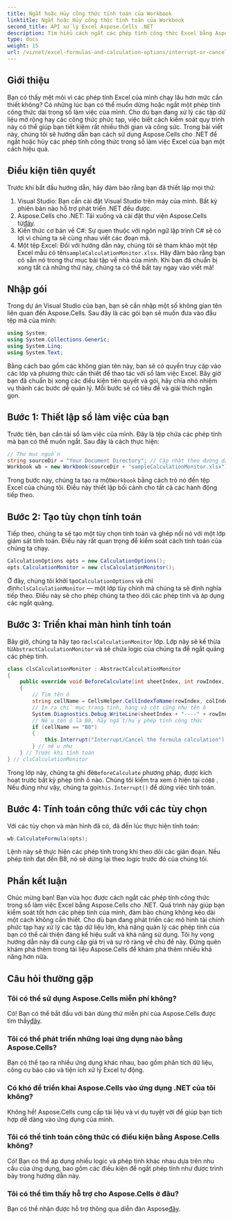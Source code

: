 ```yaml
---
title: Ngắt hoặc Hủy công thức tính toán của Workbook
linktitle: Ngắt hoặc Hủy công thức tính toán của Workbook
second_title: API xử lý Excel Aspose.Cells .NET
description: Tìm hiểu cách ngắt các phép tính công thức Excel bằng Aspose.Cells cho .NET trong hướng dẫn từng bước chi tiết này.
type: docs
weight: 15
url: /vi/net/excel-formulas-and-calculation-options/interrupt-or-cancel-formula-calculation-of-workbook/
---
```

## Giới thiệu
Bạn có thấy mệt mỏi vì các phép tính Excel của mình chạy lâu hơn mức cần thiết không? Có những lúc bạn có thể muốn dừng hoặc ngắt một phép tính công thức dài trong sổ làm việc của mình. Cho dù bạn đang xử lý các tập dữ liệu mở rộng hay các công thức phức tạp, việc biết cách kiểm soát quy trình này có thể giúp bạn tiết kiệm rất nhiều thời gian và công sức. Trong bài viết này, chúng tôi sẽ hướng dẫn bạn cách sử dụng Aspose.Cells cho .NET để ngắt hoặc hủy các phép tính công thức trong sổ làm việc Excel của bạn một cách hiệu quả. 
## Điều kiện tiên quyết
Trước khi bắt đầu hướng dẫn, hãy đảm bảo rằng bạn đã thiết lập mọi thứ:
1. Visual Studio: Bạn cần cài đặt Visual Studio trên máy của mình. Bất kỳ phiên bản nào hỗ trợ phát triển .NET đều được.
2. Aspose.Cells cho .NET: Tải xuống và cài đặt thư viện Aspose.Cells từ[đây](https://releases.aspose.com/cells/net/).
3. Kiến thức cơ bản về C#: Sự quen thuộc với ngôn ngữ lập trình C# sẽ có lợi vì chúng ta sẽ cùng nhau viết các đoạn mã.
4. Một tệp Excel: Đối với hướng dẫn này, chúng tôi sẽ tham khảo một tệp Excel mẫu có tên`sampleCalculationMonitor.xlsx`. Hãy đảm bảo rằng bạn có sẵn nó trong thư mục bài tập về nhà của mình.
Khi bạn đã chuẩn bị xong tất cả những thứ này, chúng ta có thể bắt tay ngay vào viết mã!
## Nhập gói
Trong dự án Visual Studio của bạn, bạn sẽ cần nhập một số không gian tên liên quan đến Aspose.Cells. Sau đây là các gói bạn sẽ muốn đưa vào đầu tệp mã của mình:
```csharp
using System;
using System.Collections.Generic;
using System.Linq;
using System.Text;
```
Bằng cách bao gồm các không gian tên này, bạn sẽ có quyền truy cập vào các lớp và phương thức cần thiết để thao tác với sổ làm việc Excel.
Bây giờ bạn đã chuẩn bị xong các điều kiện tiên quyết và gói, hãy chia nhỏ nhiệm vụ thành các bước dễ quản lý. Mỗi bước sẽ có tiêu đề và giải thích ngắn gọn.
## Bước 1: Thiết lập sổ làm việc của bạn
Trước tiên, bạn cần tải sổ làm việc của mình. Đây là tệp chứa các phép tính mà bạn có thể muốn ngắt. Sau đây là cách thực hiện:
```csharp
// Thư mục nguồn
string sourceDir = "Your Document Directory"; // Cập nhật theo đường dẫn thư mục thực tế của bạn.
Workbook wb = new Workbook(sourceDir + "sampleCalculationMonitor.xlsx");
```
 Trong bước này, chúng ta tạo ra một`Workbook` bằng cách trỏ nó đến tệp Excel của chúng tôi. Điều này thiết lập bối cảnh cho tất cả các hành động tiếp theo.
## Bước 2: Tạo tùy chọn tính toán
Tiếp theo, chúng ta sẽ tạo một tùy chọn tính toán và ghép nối nó với một lớp giám sát tính toán. Điều này rất quan trọng để kiểm soát cách tính toán của chúng ta chạy.
```csharp
CalculationOptions opts = new CalculationOptions();
opts.CalculationMonitor = new clsCalculationMonitor();
```
 Ở đây, chúng tôi khởi tạo`CalculationOptions` và chỉ định`clsCalculationMonitor` — một lớp tùy chỉnh mà chúng ta sẽ định nghĩa tiếp theo. Điều này sẽ cho phép chúng ta theo dõi các phép tính và áp dụng các ngắt quãng.
## Bước 3: Triển khai màn hình tính toán
 Bây giờ, chúng ta hãy tạo ra`clsCalculationMonitor` lớp. Lớp này sẽ kế thừa từ`AbstractCalculationMonitor` và sẽ chứa logic của chúng ta để ngắt quãng các phép tính.
```csharp
class clsCalculationMonitor : AbstractCalculationMonitor
{
    public override void BeforeCalculate(int sheetIndex, int rowIndex, int colIndex)
    {
        // Tìm tên ô
        string cellName = CellsHelper.CellIndexToName(rowIndex, colIndex);
        // In ra chỉ mục trang tính, hàng và cột cũng như tên ô
        System.Diagnostics.Debug.WriteLine(sheetIndex + "----" + rowIndex + "----" + colIndex + "----" + cellName);
        // Nếu tên ô là B8, hãy ngắt/hủy phép tính công thức
        if (cellName == "B8")
        {
            this.Interrupt("Interrupt/Cancel the formula calculation");
        } // nếu như
    } // Trước khi tính toán
} // clsCalculationMonitor
```
 Trong lớp này, chúng ta ghi đè`BeforeCalculate` phương pháp, được kích hoạt trước bất kỳ phép tính ô nào. Chúng tôi kiểm tra xem ô hiện tại có`B8` . Nếu đúng như vậy, chúng ta gọi`this.Interrupt()` để dừng việc tính toán.
## Bước 4: Tính toán công thức với các tùy chọn
Với các tùy chọn và màn hình đã có, đã đến lúc thực hiện tính toán:
```csharp
wb.CalculateFormula(opts);
```
Lệnh này sẽ thực hiện các phép tính trong khi theo dõi các gián đoạn. Nếu phép tính đạt đến B8, nó sẽ dừng lại theo logic trước đó của chúng tôi.
## Phần kết luận
Chúc mừng bạn! Bạn vừa học được cách ngắt các phép tính công thức trong sổ làm việc Excel bằng Aspose.Cells cho .NET. Quá trình này giúp bạn kiểm soát tốt hơn các phép tính của mình, đảm bảo chúng không kéo dài một cách không cần thiết. 
Cho dù bạn đang phát triển các mô hình tài chính phức tạp hay xử lý các tập dữ liệu lớn, khả năng quản lý các phép tính của bạn có thể cải thiện đáng kể hiệu suất và khả năng sử dụng. Tôi hy vọng hướng dẫn này đã cung cấp giá trị và sự rõ ràng về chủ đề này. Đừng quên khám phá thêm trong tài liệu Aspose.Cells để khám phá thêm nhiều khả năng hơn nữa.
## Câu hỏi thường gặp
### Tôi có thể sử dụng Aspose.Cells miễn phí không?
 Có! Bạn có thể bắt đầu với bản dùng thử miễn phí của Aspose.Cells được tìm thấy[đây](https://releases.aspose.com/).
### Tôi có thể phát triển những loại ứng dụng nào bằng Aspose.Cells?
Bạn có thể tạo ra nhiều ứng dụng khác nhau, bao gồm phân tích dữ liệu, công cụ báo cáo và tiện ích xử lý Excel tự động.
### Có khó để triển khai Aspose.Cells vào ứng dụng .NET của tôi không?
Không hề! Aspose.Cells cung cấp tài liệu và ví dụ tuyệt vời để giúp bạn tích hợp dễ dàng vào ứng dụng của mình.
### Tôi có thể tính toán công thức có điều kiện bằng Aspose.Cells không?
Có! Bạn có thể áp dụng nhiều logic và phép tính khác nhau dựa trên nhu cầu của ứng dụng, bao gồm các điều kiện để ngắt phép tính như được trình bày trong hướng dẫn này.
### Tôi có thể tìm thấy hỗ trợ cho Aspose.Cells ở đâu?
 Bạn có thể nhận được hỗ trợ thông qua diễn đàn Aspose[đây](https://forum.aspose.com/c/cells/9).
